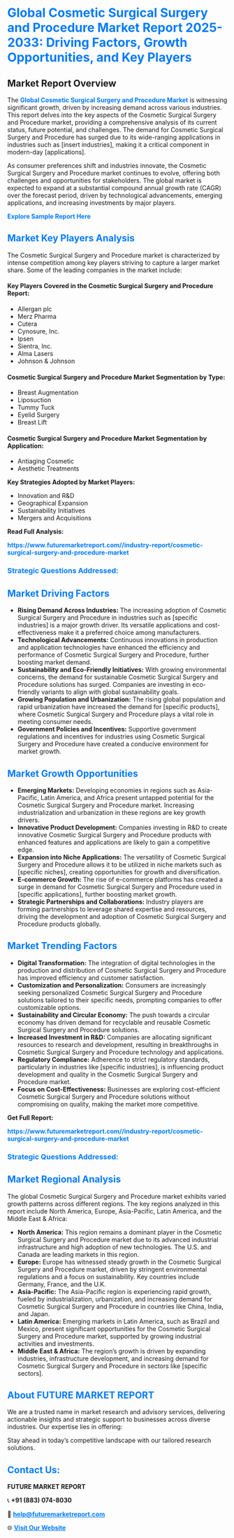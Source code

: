 <h1 style="color: #007BFF;">Global Cosmetic Surgical Surgery and Procedure Market Report 2025-2033: Driving Factors, Growth Opportunities, and Key Players</h1>

<section id="overview">
<h2>Market Report Overview</h2>
<p>The <a href="https://www.futuremarketreport.com//industry-report/cosmetic-surgical-surgery-and-procedure-market" style="color: #007BFF; text-decoration: none;"><strong>Global Cosmetic Surgical Surgery and Procedure Market</strong></a> is witnessing significant growth, driven by increasing demand across various industries. This report delves into the key aspects of the Cosmetic Surgical Surgery and Procedure market, providing a comprehensive analysis of its current status, future potential, and challenges. The demand for Cosmetic Surgical Surgery and Procedure has surged due to its wide-ranging applications in industries such as [insert industries], making it a critical component in modern-day [applications].</p>
<p>As consumer preferences shift and industries innovate, the Cosmetic Surgical Surgery and Procedure market continues to evolve, offering both challenges and opportunities for stakeholders. The global market is expected to expand at a substantial compound annual growth rate (CAGR) over the forecast period, driven by technological advancements, emerging applications, and increasing investments by major players.</p>
</section>

<section id="overview">
<p><a href="https://www.futuremarketreport.com//request-sample/reportId=45832" style="color: #007BFF; text-decoration: none;"><strong>Explore Sample Report Here</strong></a></p>
</section>

<section id="key-players">
<h2 style="color: #007BFF;">Market Key Players Analysis</h2>
<p>The Cosmetic Surgical Surgery and Procedure market is characterized by intense competition among key players striving to capture a larger market share. Some of the leading companies in the market include:</p>
<h4>Key Players Covered in the Cosmetic Surgical Surgery and Procedure Report:</h4>
<ul><li>Allergan plc</li><li>Merz Pharma</li><li>Cutera</li><li>Cynosure, Inc.</li><li>Ipsen</li><li>Sientra, Inc.</li><li>Alma Lasers</li><li>Johnson &amp; Johnson</li></ul>
<h4>Cosmetic Surgical Surgery and Procedure Market Segmentation by Type:</h4>
<ul><li>Breast Augmentation</li><li>Liposuction</li><li>Tummy Tuck</li><li>Eyelid Surgery</li><li>Breast Lift</li></ul>

<h4>Cosmetic Surgical Surgery and Procedure Market Segmentation by Application:</h4>
<ul><li>Antiaging Cosmetic</li><li>Aesthetic Treatments</li></ul>
<p><strong>Key Strategies Adopted by Market Players:</strong></p>
<ul>
<li>Innovation and R&D</li>
<li>Geographical Expansion</li>
<li>Sustainability Initiatives</li>
<li>Mergers and Acquisitions</li>
</ul>
</section>

<section>
<p><strong>Read Full Analysis: </strong></p><a href="https://www.futuremarketreport.com//industry-report/cosmetic-surgical-surgery-and-procedure-market" style="color: #007BFF; text-decoration: none;"><strong>https://www.futuremarketreport.com//industry-report/cosmetic-surgical-surgery-and-procedure-market</strong></a>
<h3 style="color: #007BFF;">Strategic Questions Addressed:</h3>
</section>

<section id="driving-factors">
<h2 style="color: #007BFF;">Market Driving Factors</h2>
<ul>
<li><strong>Rising Demand Across Industries:</strong> The increasing adoption of Cosmetic Surgical Surgery and Procedure in industries such as [specific industries] is a major growth driver. Its versatile applications and cost-effectiveness make it a preferred choice among manufacturers.</li>
<li><strong>Technological Advancements:</strong> Continuous innovations in production and application technologies have enhanced the efficiency and performance of Cosmetic Surgical Surgery and Procedure, further boosting market demand.</li>
<li><strong>Sustainability and Eco-Friendly Initiatives:</strong> With growing environmental concerns, the demand for sustainable Cosmetic Surgical Surgery and Procedure solutions has surged. Companies are investing in eco-friendly variants to align with global sustainability goals.</li>
<li><strong>Growing Population and Urbanization:</strong> The rising global population and rapid urbanization have increased the demand for [specific products], where Cosmetic Surgical Surgery and Procedure plays a vital role in meeting consumer needs.</li>
<li><strong>Government Policies and Incentives:</strong> Supportive government regulations and incentives for industries using Cosmetic Surgical Surgery and Procedure have created a conducive environment for market growth.</li>
</ul>
</section>

<section id="growth-opportunities">
<h2 style="color: #007BFF;">Market Growth Opportunities</h2>
<ul>
<li><strong>Emerging Markets:</strong> Developing economies in regions such as Asia-Pacific, Latin America, and Africa present untapped potential for the Cosmetic Surgical Surgery and Procedure market. Increasing industrialization and urbanization in these regions are key growth drivers.</li>
<li><strong>Innovative Product Development:</strong> Companies investing in R&D to create innovative Cosmetic Surgical Surgery and Procedure products with enhanced features and applications are likely to gain a competitive edge.</li>
<li><strong>Expansion into Niche Applications:</strong> The versatility of Cosmetic Surgical Surgery and Procedure allows it to be utilized in niche markets such as [specific niches], creating opportunities for growth and diversification.</li>
<li><strong>E-commerce Growth:</strong> The rise of e-commerce platforms has created a surge in demand for Cosmetic Surgical Surgery and Procedure used in [specific applications], further boosting market growth.</li>
<li><strong>Strategic Partnerships and Collaborations:</strong> Industry players are forming partnerships to leverage shared expertise and resources, driving the development and adoption of Cosmetic Surgical Surgery and Procedure products globally.</li>
</ul>
</section>

<section id="trending-factors">
<h2 style="color: #007BFF;">Market Trending Factors</h2>
<ul>
<li><strong>Digital Transformation:</strong> The integration of digital technologies in the production and distribution of Cosmetic Surgical Surgery and Procedure has improved efficiency and customer satisfaction.</li>
<li><strong>Customization and Personalization:</strong> Consumers are increasingly seeking personalized Cosmetic Surgical Surgery and Procedure solutions tailored to their specific needs, prompting companies to offer customizable options.</li>
<li><strong>Sustainability and Circular Economy:</strong> The push towards a circular economy has driven demand for recyclable and reusable Cosmetic Surgical Surgery and Procedure solutions.</li>
<li><strong>Increased Investment in R&D:</strong> Companies are allocating significant resources to research and development, resulting in breakthroughs in Cosmetic Surgical Surgery and Procedure technology and applications.</li>
<li><strong>Regulatory Compliance:</strong> Adherence to strict regulatory standards, particularly in industries like [specific industries], is influencing product development and quality in the Cosmetic Surgical Surgery and Procedure market.</li>
<li><strong>Focus on Cost-Effectiveness:</strong> Businesses are exploring cost-efficient Cosmetic Surgical Surgery and Procedure solutions without compromising on quality, making the market more competitive.</li>
</ul>
</section>

<section>
<p><strong>Get Full Report: </strong></p><a href="https://www.futuremarketreport.com//industry-report/cosmetic-surgical-surgery-and-procedure-market" style="color: #007BFF; text-decoration: none;"><strong>https://www.futuremarketreport.com//industry-report/cosmetic-surgical-surgery-and-procedure-market</strong></a>
<h3 style="color: #007BFF;">Strategic Questions Addressed:</h3>
</section>


<section id="regional-analysis">
<h2 style="color: #007BFF;">Market Regional Analysis</h2>
<p>The global Cosmetic Surgical Surgery and Procedure market exhibits varied growth patterns across different regions. The key regions analyzed in this report include North America, Europe, Asia-Pacific, Latin America, and the Middle East & Africa:</p>
<ul>
<li><strong>North America:</strong> This region remains a dominant player in the Cosmetic Surgical Surgery and Procedure market due to its advanced industrial infrastructure and high adoption of new technologies. The U.S. and Canada are leading markets in this region.</li>
<li><strong>Europe:</strong> Europe has witnessed steady growth in the Cosmetic Surgical Surgery and Procedure market, driven by stringent environmental regulations and a focus on sustainability. Key countries include Germany, France, and the U.K.</li>
<li><strong>Asia-Pacific:</strong> The Asia-Pacific region is experiencing rapid growth, fueled by industrialization, urbanization, and increasing demand for Cosmetic Surgical Surgery and Procedure in countries like China, India, and Japan.</li>
<li><strong>Latin America:</strong> Emerging markets in Latin America, such as Brazil and Mexico, present significant opportunities for the Cosmetic Surgical Surgery and Procedure market, supported by growing industrial activities and investments.</li>
<li><strong>Middle East & Africa:</strong> The region’s growth is driven by expanding industries, infrastructure development, and increasing demand for Cosmetic Surgical Surgery and Procedure in sectors like [specific sectors].</li>
</ul>
</section>

<footer>
<h2 style="color: #007BFF;">About FUTURE MARKET REPORT</h2>
<p>We are a trusted name in market research and advisory services, delivering actionable insights and strategic support to businesses across diverse industries. Our expertise lies in offering:</p>

<p>Stay ahead in today’s competitive landscape with our tailored research solutions.</p>

<h2 style="color: #007BFF;">Contact Us:</h2>
<p><strong>FUTURE MARKET REPORT</strong></p>
<p>📞 <strong>+91 (883) 074-8030</strong></p>
<p>📧 <strong><a href="mailto:help@futuremarketreport.com" style="color: #007BFF;">help@futuremarketreport.com</a></strong></p>
<p>🌐 <strong><a href="https://www.futuremarketreport.com/" style="color: #007BFF;">Visit Our Website</a></strong></p>
</footer>